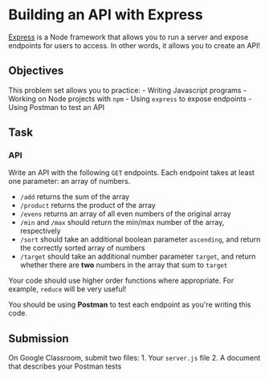 # Building an API with Express
[Express](https://expressjs.com/) is a Node framework that allows you to run a server and expose endpoints for users to access. In other words, it allows you to create an API!

## Objectives
This problem set allows you to practice:
    - Writing Javascript programs
    - Working on Node projects with `npm`
    - Using `express` to expose endpoints
    - Using Postman to test an API

## Task
### API
Write an API with the following `GET` endpoints. Each endpoint takes at least one parameter: an array of numbers.
  - `/add` returns the sum of the array
  - `/product` returns the product of the array
  - `/evens` returns an array of all even numbers of the original array
  - `/min` and `/max` should return the min/max number of the array, respectively
  - `/sort` should take an additional boolean parameter `ascending`, and return the correctly sorted array of numbers
  - `/target` should take an additional number parameter `target`, and return whether there are **two** numbers in the array that sum to `target`

Your code should use higher order functions where appropriate. For example, `reduce` will be very useful!

You should be using **Postman** to test each endpoint as you're writing this code.

## Submission
On Google Classroom, submit two files:
    1. Your `server.js` file
    2. A document that describes your Postman tests
